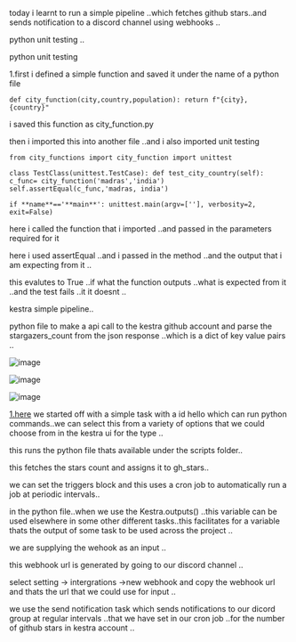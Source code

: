today i learnt to run a simple pipeline ..which fetches github stars..and sends notification to a discord channel using webhooks ..

python unit testing ..

python unit testing 

1.first i defined a simple function  and saved it under the name of a python file 

`def city_function(city,country,population):
return f"{city}, {country}"`

i saved this function as city_function.py

then i imported this into another file ..and i also imported unit testing 

`from city_functions import city_function
import unittest`

`class TestClass(unittest.TestCase):
def test_city_country(self):
c_func= city_function('madras','india')
self.assertEqual(c_func,'madras, india')`

`if **name**=='**main**':
unittest.main(argv=[''], verbosity=2, exit=False)`

here i called the function that i imported ..and passed in the parameters required for it 

here i used assertEqual ..and i passed in the method ..and the output that i am expecting from it ..

this evalutes to True ..if what the function outputs ..what is expected from it ..and the test fails ..it it doesnt ..

kestra simple pipeline..

python file to make a api call to the kestra github account and parse the stargazers_count from the json response ..which is a dict of key value pairs ..

![image](https://github.com/user-attachments/assets/b6eea835-21be-46cf-8c74-cc16b06bd616)

![image](https://github.com/user-attachments/assets/4220228e-7b97-4dff-9e64-80deda491466)

![image](https://github.com/user-attachments/assets/477c965e-3191-4f5f-837f-a2034d46f8d8)



[1.here](http://1.here) we started off with a simple task with a id hello which can run python commands..we can select this from a variety of options that we could choose from in the kestra ui for the type ..

this runs the python file thats available under the scripts folder..

this fetches the stars count and assigns it to gh_stars..

we can set the triggers block and this uses a cron job to automatically run a job at periodic intervals..

in the python file..when we use the Kestra.outputs() ..this variable can be used elsewhere in some other different tasks..this facilitates for a variable thats the output of some task to be used across the project ..

we are supplying the wehook as an input ..

this webhook url is generated by going to our discord channel ..

select setting → intergrations →new webhook and copy the webhook url  and thats the url that we could use for input ..

we use the send notification task which sends notifications to our dicord group at regular intervals ..that we have set in our cron job ..for the number of github stars in kestra account ..
